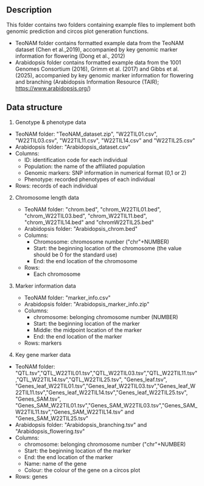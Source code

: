 ## Description
This folder contains two folders containing example files to implement both genomic prediction and circos plot generation functions.
   - TeoNAM folder contains formatted example data from the TeoNAM dataset (Chen et al.,2019), accompanied by key genomic marker information for flowering (Dong et al., 2012)
   - Arabidopsis folder contains formatted example data from the 1001 Genomes Consortium (2016), Grimm et al. (2017) and Gibbs et al. (2025), accompanied by key genomic marker information for flowering and branching (Arabidopsis Information Resource (TAIR); https://www.arabidopsis.org/)

## Data structure
1. Genotype & phenotype data
  - TeoNAM folder: "TeoNAM_dataset.zip", "W22TIL01.csv", "W22TIL03.csv", "W22TIL11.csv", "W22TIL14.csv" and "W22TIL25.csv"
  - Arabidopsis folder: "Arabidopsis_dataset.csv"
  - Columns:
       - ID: identification code for each individual
       - Population: the name of the affiliated population
       - Genomic markers: SNP information in numerical format (0,1 or 2)
       - Phenotype: recorded phenotypes of each individual
 - Rows: records of each individual
   
2. Chromosome length data
   - TeoNAM folder: "chrom.bed", "chrom_W22TIL01.bed", "chrom_W22TIL03.bed", "chrom_W22TIL11.bed", "chrom_W22TIL14.bed" and "chromW22TIL25.bed"
   - Arabidopsis folder: "Arabidopsis_chrom.bed"
   - Columns:
      - Chromosome: chromosome number ("chr"+NUMBER)
      - Start: the beginning location of the chromosome (the value should be 0 for the standard use)
      - End: the end location of the chromosome
   - Rows:
      - Each chromosome
        
3. Marker information data
   - TeoNAM folder: "marker_info.csv"
   - Arabidopsis folder: "Arabidopsis_marker_info.zip"
   - Columns:
       - chromosome: belonging chromosome number (NUMBER)
       - Start: the beginning location of the marker
       - Middle: the midpoint location of the marker
       - End: the end location of the marker
   - Rows: markers

 4. Key gene marker data
   - TeoNAM folder: "QTL.tsv","QTL_W22TIL01.tsv","QTL_W22TIL03.tsv","QTL_W22TIL11.tsv","QTL_W22TIL14.tsv","QTL_W22TIL25.tsv", "Genes_leaf.tsv", "Genes_leaf_W22TIL01.tsv","Genes_leaf_W22TIL03.tsv","Genes_leaf_W22TIL11.tsv","Genes_leaf_W22TIL14.tsv","Genes_leaf_W22TIL25.tsv", "Genes_SAM.tsv", "Genes_SAM_W22TIL01.tsv","Genes_SAM_W22TIL03.tsv","Genes_SAM_W22TIL11.tsv","Genes_SAM_W22TIL14.tsv" and "Genes_SAM_W22TIL25.tsv"
   - Arabidopsis folder: "Arabidopsis_branching.tsv" and "Arabidopsis_flowering.tsv"
   - Columns:
     - chromosome: belonging chromosome number ("chr"+NUMBER)
     - Start: the beginning location of the marker
     - End: the end location of the marker
     - Name: name of the gene
     - Colour: the colour of the gene on a circos plot
 - Rows: genes
